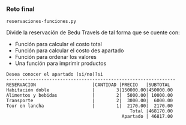 ### Reto final 

`reservaciones-funciones.py`

Divide la reservación de Bedu Travels de tal forma que se cuente con:
* Función para calcular el costo total
* Función para calcular el costo des apartado
* Función para ordenar los valores
* Una función para imprimir productos

```
Desea conocer el apartado (si/no)?si
---------------------------------------------------------------
RESERVACION                     |CANTIDAD |PRECIO   |SUBTOTAL 
Habitación doble                |        3|150000.00|450000.00
Alimentos y bebidas             |        2|  5000.00| 10000.00
Transporte                      |        2|  3000.00|  6000.00
Tour en lancha                  |        1|  2170.00|  2170.00
                                              Total |468170.00
                                           Apartado | 46817.00
```